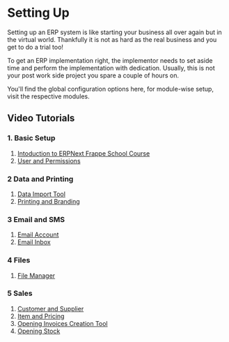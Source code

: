 
# Setting Up


Setting up an ERP system is like starting your business all over again but in the virtual world. Thankfully it is not as hard as the real business and you get to do a trial too!


To get an ERP implementation right, the implementor needs to set aside time and perform the implementation with dedication. Usually, this is not your post work side project you spare a couple of hours on.


You'll find the global configuration options here, for module-wise setup, visit the respective modules.


## Video Tutorials


### 1. Basic Setup


1. [Intoduction to ERPNext Frappe School Course](https://frappe.school/courses/introduction-to-erpnext)
2. [User and Permissions](https://docs.erpnext.com/docs/v13/user/videos/learn/user-and-permission.html)


### 2 Data and Printing


1. [Data Import Tool](https://docs.erpnext.com/docs/v13/user/videos/learn/data-import-tool.html)
2. [Printing and Branding](https://docs.erpnext.com/docs/v13/user/videos/learn/printing-and-branding.html)


### 3 Email and SMS


1. [Email Account](https://docs.erpnext.com/docs/v13/user/videos/learn/email-account.html)
2. [Email Inbox](https://docs.erpnext.com/docs/v13/user/videos/learn/email-inbox.html)


### 4 Files


1. [File Manager](https://docs.erpnext.com/docs/v13/user/videos/learn/file-manager.html)


### 5 Sales


1. [Customer and Supplier](https://docs.erpnext.com/docs/v13/user/videos/learn/customer-and-supplier.html)
2. [Item and Pricing](https://docs.erpnext.com/docs/v13/user/videos/learn/item.html)
3. [Opening Invoices Creation Tool](https://docs.erpnext.com/docs/v13/user/videos/learn/opening-invoice-creation-tool.html)
4. [Opening Stock](https://docs.erpnext.com/docs/v13/user/videos/learn/opening-stock.html)


